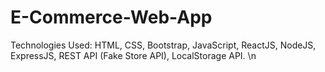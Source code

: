 # E-Commerce-Web-App
Technologies Used:
HTML, CSS, Bootstrap, JavaScript, ReactJS, NodeJS, ExpressJS, REST API (Fake Store API), LocalStorage API. \n
